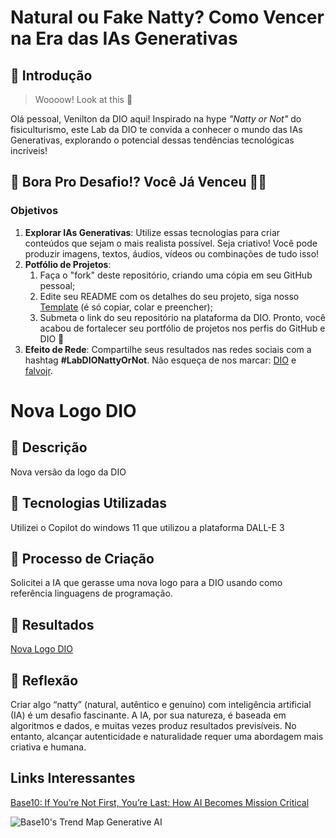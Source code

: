 # Natural ou Fake Natty? Como Vencer na Era das IAs Generativas

## 🚀 Introdução

> Woooow! Look at this 👀

Olá pessoal, Venilton da DIO aqui! Inspirado na hype _"Natty or Not"_ do fisiculturismo, este Lab da DIO te convida a conhecer o mundo das IAs Generativas, explorando o potencial dessas tendências tecnológicas incríveis!

## 🎯 Bora Pro Desafio!? Você Já Venceu 💪🤓

### Objetivos

1. **Explorar IAs Generativas**: Utilize essas tecnologias para criar conteúdos que sejam o mais realista possível. Seja criativo! Você pode produzir imagens, textos, áudios, vídeos ou combinações de tudo isso!
1. **Potfólio de Projetos**:
    1. Faça o "fork" deste repositório, criando uma cópia em seu GitHub pessoal;
    2. Edite seu README com os detalhes do seu projeto, siga nosso [Template](#template) (é só copiar, colar e preencher);
    3. Submeta o link do seu repositório na plataforma da DIO. Pronto, você acabou de fortalecer seu portfólio de projetos nos perfis do GitHub e DIO 🚀
1. **Efeito de Rede**: Compartilhe seus resultados nas redes sociais com a hashtag **#LabDIONattyOrNot**. Não esqueça de nos marcar: [DIO](https://www.linkedin.com/school/dio-makethechange) e [falvojr](https://www.linkedin.com/in/falvojr).

# Nova Logo DIO

## 📒 Descrição
Nova versão da logo da DIO

## 🤖 Tecnologias Utilizadas
Utilizei o Copilot do windows 11 que utilizou a plataforma DALL-E 3

## 🧐 Processo de Criação
Solicitei a IA que gerasse uma nova logo para a DIO usando como referência linguagens de programação.

## 🚀 Resultados
[Nova Logo DIO](https://github.com/rflombardi/lab-natty-or-not_rflombardi/blob/main/Logo%20DIO.png)

## 💭 Reflexão
Criar algo “natty” (natural, autêntico e genuíno) com inteligência artificial (IA) é um desafio fascinante. A IA, por sua natureza, é baseada em algoritmos e dados, e muitas vezes produz resultados previsíveis. No entanto, alcançar autenticidade e naturalidade requer uma abordagem mais criativa e humana.

## Links Interessantes

[Base10: If You’re Not First, You’re Last: How AI Becomes Mission Critical](https://base10.vc/post/generative-ai-mission-critical/)

![Base10's Trend Map Generative AI](https://github.com/digitalinnovationone/lab-natty-or-not/assets/730492/f4df26e8-f8f7-4419-8252-c69d73ea930c)
